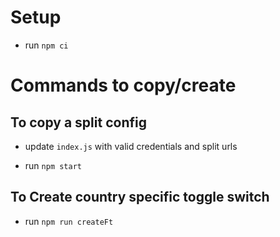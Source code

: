 # Setup

 - run `npm ci`

 # Commands to copy/create
## To copy a split config

- update `index.js` with valid credentials and split urls

- run `npm start`

## To Create country specific toggle switch

- run `npm run createFt`